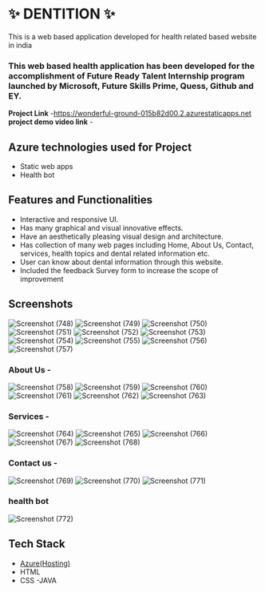# ✨  DENTITION ✨

This is a web based application developed for health related based website in india

### This web based health application has been developed for the accomplishment of Future Ready Talent Internship program launched by Microsoft, Future Skills Prime, Quess, Github and EY.


**Project Link** -https://wonderful-ground-015b82d00.2.azurestaticapps.net
**project demo video link** - 

## Azure technologies used for Project

- Static web apps
- Health bot

## Features and Functionalities 

- Interactive and responsive UI.
- Has many graphical and visual innovative effects.
- Have an aesthetically pleasing visual design and architecture.
- Has collection of many web pages including Home, About Us, Contact, services, health topics and dental related information etc.
- User can know about dental information through this website.
- Included the feedback Survey form to increase the scope of improvement 

## Screenshots
![Screenshot (748)](https://user-images.githubusercontent.com/117973802/206715375-725d463c-165c-4aa7-975f-81f64d3be73a.png)
![Screenshot (749)](https://user-images.githubusercontent.com/117973802/206715384-ad29a1a3-83db-4d50-8224-e2abd7dacfd2.png)
![Screenshot (750)](https://user-images.githubusercontent.com/117973802/206715392-e2064f2a-9864-4eac-83c3-d367f4171567.png)
![Screenshot (751)](https://user-images.githubusercontent.com/117973802/206715394-ef081bba-4b9f-4a87-83be-aba1ff6fd082.png)
![Screenshot (752)](https://user-images.githubusercontent.com/117973802/206715398-7fda1947-fbbf-4b20-9182-96d828404de7.png)
![Screenshot (753)](https://user-images.githubusercontent.com/117973802/206715400-7eb2133f-1e99-427b-a07b-7f18ff422047.png)
![Screenshot (754)](https://user-images.githubusercontent.com/117973802/206715403-43041103-b841-4967-a7b4-29bdce524036.png)
![Screenshot (755)](https://user-images.githubusercontent.com/117973802/206715405-04dc8a3e-dbf7-44de-bdee-84532f3e2624.png)
![Screenshot (756)](https://user-images.githubusercontent.com/117973802/206715406-73344431-1e01-4b33-99a7-63b6d3489764.png)
![Screenshot (757)](https://user-images.githubusercontent.com/117973802/206715408-eb1967c5-ce3e-4389-ae2e-3fe9c271c274.png)
 
### About Us -

![Screenshot (758)](https://user-images.githubusercontent.com/117973802/206715613-3d7bcf7c-ee51-4652-bdd5-4c8e9abdb978.png)
![Screenshot (759)](https://user-images.githubusercontent.com/117973802/206715622-492a1eb1-e089-4ad2-8068-f561b027ecc6.png)
![Screenshot (760)](https://user-images.githubusercontent.com/117973802/206715626-13ff89cc-de28-41e9-8034-7f983f0ae40f.png)
![Screenshot (761)](https://user-images.githubusercontent.com/117973802/206715628-2ebdfffe-a993-4725-9950-b5ec33d7f4df.png)
![Screenshot (762)](https://user-images.githubusercontent.com/117973802/206715638-1e014549-4b72-4737-81d3-bd34a5165172.png)
![Screenshot (763)](https://user-images.githubusercontent.com/117973802/206715640-a8a5b4b4-b668-4b4f-bd61-b6ea941a6175.png)

### Services -

![Screenshot (764)](https://user-images.githubusercontent.com/117973802/206715830-db6254c5-2e54-4837-89be-c0a4b413b234.png)
![Screenshot (765)](https://user-images.githubusercontent.com/117973802/206715839-027146e8-6d1c-47f5-aa80-9828a79053d9.png)
![Screenshot (766)](https://user-images.githubusercontent.com/117973802/206715841-f53b651e-c28a-4aab-bbee-eb15063ae30b.png)
![Screenshot (767)](https://user-images.githubusercontent.com/117973802/206715846-5c6e85b2-8d79-4c12-a643-b119e9ac2621.png)
![Screenshot (768)](https://user-images.githubusercontent.com/117973802/206715849-9c1f6369-49d2-456c-9a8b-5ff3b02ab682.png)


### Contact us -

![Screenshot (769)](https://user-images.githubusercontent.com/117973802/206716038-2ac46d7e-3560-49dd-872e-7db24b5f39e4.png)
![Screenshot (770)](https://user-images.githubusercontent.com/117973802/206716088-70fd787e-ef7a-47e0-bb33-6bca259c9fe7.png)
![Screenshot (771)](https://user-images.githubusercontent.com/117973802/206716118-89ddcfa1-19b8-44ed-9bf3-6b85125af08f.png)

### health bot

![Screenshot (772)](https://user-images.githubusercontent.com/117973802/206716163-5c5fce5f-17be-4230-8f33-e8ee27dd1c29.png)

## Tech Stack 

- [Azure(Hosting)](https://azure.microsoft.com/en-in/features/azure-portal/)
- HTML
- CSS
-JAVA

